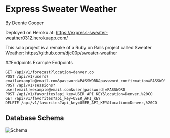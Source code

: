 # Express Sweater Weather
By Deonte Cooper

Deployed on Heroku at: https://express-sweater-weather0312.herokuapp.com/

This solo project is a remake of a Ruby on Rails project called Sweater Weather:
https://github.com/djc00p/sweater-weather

##Endpoints
Example Endpoints
```
GET /api/v1/forecast?location=denver,co
POST /api/v1/users?email=example@email.com&password=PASSWORD&password_confirmation=PASSWORD
POST /api/v1/sessions?user[email]=example@email.com&user[password]=PASSWORD
POST /api/v1/favorites?api_key=USER_API_KEY&location=Denver,%20CO
GET /api/v1/favorites?api_key=USER_API_KEY
DELETE /api/v1/favorites?api_key=USER_API_KEY&location=Denver,%20CO
```


## Database Schema
![Schema](/Screen_Shot_2019-07-01_at_7.31.17_AM.png)
